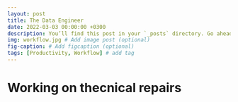 ```yaml
---
layout: post
title: The Data Engineer
date: 2022-03-03 00:00:00 +0300
description: You’ll find this post in your `_posts` directory. Go ahead and edit it and re-build the site to see your changes. # Add post description (optional)
img: workflow.jpg # Add image post (optional)
fig-caption: # Add figcaption (optional)
tags: [Productivity, Workflow] # add tag
---
```


# Working on thecnical repairs

<object data="{{ site.baseurl }}/pdfs/Data_Egnineer.pdf" width="1000" height="1000"  type="application/pdf">
</object>